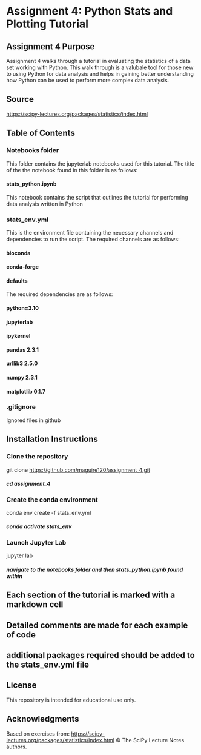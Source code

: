 # Assignment 4: Python Stats and Plotting Tutorial
## Assignment 4 Purpose
Assignment 4 walks through a tutorial in evaluating the statistics of a data set working with Python. This walk through is a valubale tool for those new to using Python for data analysis and helps in gaining better understanding how Python can be used to perform more complex data analysis.
## Source 
https://scipy-lectures.org/packages/statistics/index.html
## Table of Contents
### Notebooks folder
This folder contains the jupyterlab notebooks used for this tutorial. The title of the the notebook found in this folder is as follows:
#### stats_python.ipynb
This notebook contains the script that outlines the tutorial for performing data analysis written in Python
### stats_env.yml
This is the environment file containing the necessary channels and dependencies to run the script. The required channels are as follows:
#### bioconda
#### conda-forge
#### defaults
The required dependencies are as follows:
#### python=3.10
#### jupyterlab
#### ipykernel
#### pandas 2.3.1
#### urllib3 2.5.0
#### numpy 2.3.1
#### matplotlib 0.1.7
### .gitignore
Ignored files in github
## Installation Instructions
### Clone the repository
git clone https://github.com/maguire120/assignment_4.git
##### cd assignment_4
### Create the conda environment
conda env create -f stats_env.yml
##### conda activate stats_env
### Launch Jupyter Lab
jupyter lab
##### navigate to the notebooks folder and then stats_python.ipynb found within
## Each section of the tutorial is marked with a markdown cell
## Detailed comments are made for each example of code
## additional packages required should be added to the stats_env.yml file
## License
This repository is intended for educational use only.
## Acknowledgments
Based on exercises from:
https://scipy-lectures.org/packages/statistics/index.html
© The SciPy Lecture Notes authors.